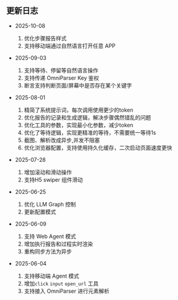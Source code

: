 ## 更新日志


- 2025-10-08
  1. 优化步骤报告样式
  2. 支持移动端通过自然语言打开任意 APP

- 2025-09-03
  1. 支持等待、停留等自然语言操作
  2. 支持传递 OmniParser Key 鉴权
  3. 断言支持判断页面/屏幕中是否存在某个关键字

- 2025-08-01
  
  1. 精简了系统提示词，每次调用使用更少的token
  2. 优化报告的记录和生成逻辑，解决步骤偶然错乱的问题
  3. 优化工具的参数，实现最小化参数，减少token
  4. 优化了等待逻辑，实现更精准的等待，不需要统一等待1s
  5. 截图、解析改成异步,并发不阻塞
  6. 优化浏览器配置，支持使用持久化缓存，二次启动页面速度更快

- 2025-07-28
  
  1. 增加滚动和滑动操作
  2. 支持H5 swiper 组件滑动

- 2025-06-25
  
  1. 优化 LLM Graph 控制
  2. 更新配置模式

- 2025-06-09
  
  1. 支持 Web Agent 模式
  2. 增加执行报告和过程实时渲染
  3. 重构同步方法为异步

- 2025-06-04
  
  1. 支持移动端 Agent 模式
  2. 增加`click` `input` `open_url` 工具
  3. 支持接入 OmniParser 进行元素解析